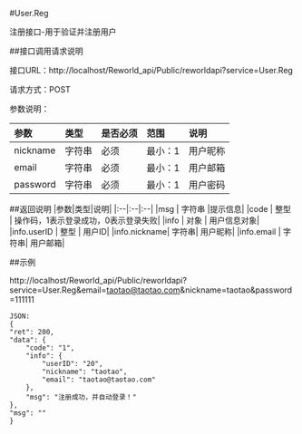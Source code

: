 #User.Reg

注册接口-用于验证并注册用户

##接口调用请求说明

接口URL：http://localhost/Reworld_api/Public/reworldapi?service=User.Reg

请求方式：POST

参数说明：

|参数|类型|是否必须|范围|说明|
|:--|:--|:--|:--|:--|
|nickname| 字符串 |   必须   |     最小：1    |         用户昵称|
|email   | 字符串|   必须  |        最小：1  |         用户邮箱|
|password| 字符串 |   必须   |      最小：1|           用户密码|

##返回说明
|参数|类型|说明|
|:--|:--|:--|
|msg        |   字符串 |提示信息|
|code         | 整型 |  操作码，1表示登录成功，0表示登录失败|
|info         | 对象 | 用户信息对象|
|info.userID  | 整型  | 用户ID|
|info.nickname| 字符串| 用户昵称|
|info.email   | 字符串| 用户邮箱|

##示例


http://localhost/Reworld_api/Public/reworldapi?service=User.Reg&email=taotao@taotao.com&nickname=taotao&password=111111
    
    JSON:
    {
    "ret": 200,
    "data": {
        "code": "1",
        "info": {
            "userID": "20",
            "nickname": "taotao",
            "email": "taotao@taotao.com"
        },
        "msg": "注册成功，并自动登录！"
    },
    "msg": ""
    }

